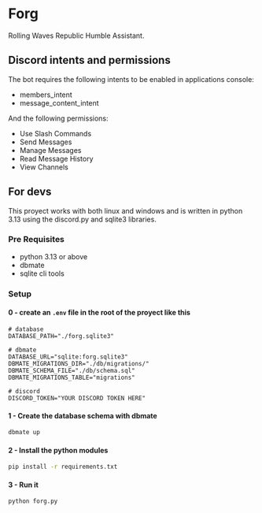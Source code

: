 # Forg

Rolling Waves Republic Humble Assistant.

## Discord intents and permissions

The bot requires the following intents to be enabled in applications console:
- members_intent
- message_content_intent

And the following permissions:
- Use Slash Commands
- Send Messages
- Manage Messages
- Read Message History
- View Channels

## For devs

This proyect works with both linux and windows and is written in python 3.13 using the discord.py and sqlite3 libraries.

### Pre Requisites

- python 3.13 or above
- dbmate
- sqlite cli tools

### Setup

#### 0 - create an `.env` file in the root of the proyect like this 
```env
# database
DATABASE_PATH="./forg.sqlite3" 

# dbmate
DATABASE_URL="sqlite:forg.sqlite3"
DBMATE_MIGRATIONS_DIR="./db/migrations/"
DBMATE_SCHEMA_FILE="./db/schema.sql"
DBMATE_MIGRATIONS_TABLE="migrations"

# discord
DISCORD_TOKEN="YOUR DISCORD TOKEN HERE"
```

#### 1 - Create the database schema with dbmate
```cmd
dbmate up
```

#### 2 - Install the python modules
```cmd
pip install -r requirements.txt
```

#### 3 - Run it
```cmd
python forg.py
```
